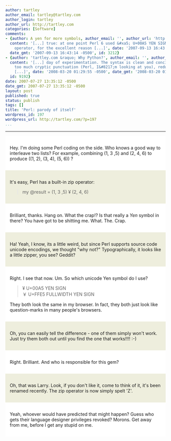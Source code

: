 ```yaml
---
author: tartley
author_email: tartley@tartley.com
author_login: tartley
author_url: http://tartley.com
categories: [Software]
comments:
- {author: A yen for more symbols, author_email: '', author_url: 'http://blog.wordaligned.org/articles/2007/09/13/a-yen-for-more-symbols',
  content: '[...] true: at one point Perl 6 used &#xa5; U+00A5 YEN SIGN for as a zip
    operator, for the excellent reason [...]', date: '2007-09-13 16:43:14 -0500',
  date_gmt: '2007-09-13 16:43:14 -0500', id: 3212}
- {author: 'tartley.com &raquo; Why Python?', author_email: '', author_url: 'http://tartley.com/?p=302',
  content: '[...] day of experimentation. The syntax is clean and concise, without
    too much cryptic punctuation (Perl, I&#8217;m looking at you), redundancy or unnecessary
    [...]', date: '2008-03-20 01:29:55 -0500', date_gmt: '2008-03-20 01:29:55 -0500',
  id: 9192}
date: 2007-07-27 13:35:12 -0500
date_gmt: 2007-07-27 13:35:12 -0500
layout: post
published: true
status: publish
tags: []
title: 'Perl: parody of itself'
wordpress_id: 197
wordpress_url: http://tartley.com/?p=197
...
```

---
<div style="background: #fff; padding:1em;">

Hey. I'm doing some Perl coding on the side. Who knows a good way to
interleave two lists? For example, combining (1, 3 ,5) and (2, 4, 6) to
produce ((1, 2), (3, 4), (5, 6)) ?

</div>

<div style="background: #eed; padding:1em;">

It's easy, Perl has a built-in zip operator:
> my @result = (1, 3 ,5) ¥ (2, 4, 6)

</div>

<div style="background: #fff; padding:1em;">

Brilliant, thanks. Hang on. What the crap!? Is that really a *Yen*
symbol in there? You have got to be shitting me. What. The. Crap.

</div>

<div style="background: #eed; padding:1em;">

Ha! Yeah, I know, its a little weird, but since Perl supports source
code unicode encodings, we thought "why not?" Typographically, it looks
like a little zipper, you see? Geddit?

</div>

<div style="background: #fff; padding:1em;">

Right. I see that now. Um. So which unicode Yen symbol do I use?
> ¥ U+00A5 YEN SIGN\
> ￥ U+FFE5 FULLWIDTH YEN SIGN

They both look the same in my browser. In fact, they both just look like
question-marks in many people's browsers.

</div>

<div style="background: #eed; padding:1em;">

Oh, you can easily tell the difference - one of them simply won't work.
Just try them both out until you find the one that works!!!! :-)

</div>

<div style="background: #fff; padding:1em;">

Right. Brilliant. And who is responsible for this gem?

</div>

<div style="background: #eed; padding:1em;">

Oh, that was Larry. Look, if you don't like it, come to think of it,
it's been renamed recently. The zip operator is now simply spelt 'Z'.

</div>

<div style="background: #fff; padding:1em;">

Yeah, whoever would have predicted that might happen? Guess who gets
their language designer privileges revoked? Morons. Get away from me,
before I get any stupid on me.

</div>
